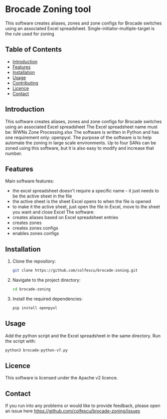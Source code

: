 # Brocade Zoning tool 

This software creates aliases, zones and zone configs for Brocade switches using an associated Excel spreadsheet.
Single-initiator-multiple-target is the rule used for zoning

## Table of Contents

- [Introduction](#introduction)
- [Features](#features)
- [Installation](#installation)
- [Usage](#usage)
- [Contributing](#contributing)
- [Licence](#licence)
- [Contact](#contact)

## Introduction

This software creates aliases, zones and zone configs for Brocade switches using an associated Excel spreadsheet
The Excel spreadsheet name must be: WWNs Zone Processing.xlsx
The software is written in Python and has one requirement only: openpyxl.
The purpose of the software is to help automate the zoning in large scale environments. 
Up to four SANs can be zoned using this software, but it is also easy to modify and increase that number.

## Features

Main software features:

- the excel spreadsheet doesn't require a specific name - it just needs to be the active sheet in the file
- the active sheet is the sheet Excel opens to when the file is opened
- to make it the active sheet, just open the file in Excel, move to the sheet you want and close Excel
The software:
- creates aliases based on Excel spreadsheet entries
- creates zones
- creates zones configs
- enables zones configs


## Installation

1. Clone the repository:
    ```sh
    git clone https://github.com/colfescu/brocade-zoning.git
    ```
2. Navigate to the project directory:
    ```sh
    cd brocade-zoning
    ```
3. Install the required dependencies:
    ```sh
    pip install openpyxl
    ```

## Usage

Add the python script and the Excel spreadsheet in the same directory. 
Run the script with:

```sh
python3 brocade-python-v7.py
```

## Licence

This software is licensed under the Apache v2 licence.

## Contact

If you run into any problems or would like to provide feedback, please open an issue here https://github.com/colfescu/brocade-zoning/issues


